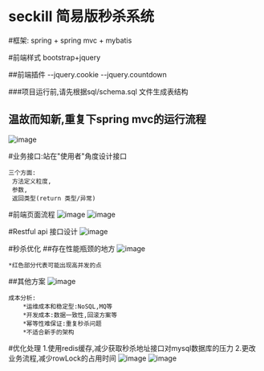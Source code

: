 # seckill 简易版秒杀系统

#框架:
    spring + spring mvc + mybatis

#前端样式
    bootstrap+jquery

##前端插件
    --jquery.cookie
    --jquery.countdown
 
###项目运行前,请先根据sql/schema.sql 文件生成表结构

## 温故而知新,重复下spring mvc的运行流程
![image](https://raw.githubusercontent.com/fimi2008/seckill/master/images-folder/springmvc.png)
 
#业务接口:站在"使用者"角度设计接口

    三个方面:
     方法定义粒度,
     参数,
     返回类型(return 类型/异常)
  
#前端页面流程
![image](https://raw.githubusercontent.com/fimi2008/seckill/master/images-folder/lc.png)
![image](https://raw.githubusercontent.com/fimi2008/seckill/master/images-folder/lc2.png)

#Restful api 接口设计
![image](https://raw.githubusercontent.com/fimi2008/seckill/master/images-folder/restful.png)

#秒杀优化
##存在性能瓶颈的地方
![image](https://raw.githubusercontent.com/fimi2008/seckill/master/images-folder/problem.png)

    *红色部分代表可能出现高并发的点
  
##其他方案
![image](https://raw.githubusercontent.com/fimi2008/seckill/master/images-folder/other.png)

    成本分析:
        *运维成本和稳定型:NoSQL,MQ等
        *开发成本:数据一致性,回滚方案等
        *幂等性难保证:重复秒杀问题
        *不适合新手的架构
        
#优化处理
    1.使用redis缓存,减少获取秒杀地址接口对mysql数据库的压力
    2.更改业务流程,减少rowLock的占用时间
![image](https://raw.githubusercontent.com/fimi2008/seckill/master/images-folder/yhbefore.png)
![image](https://raw.githubusercontent.com/fimi2008/seckill/master/images-folder/yhafter.png)